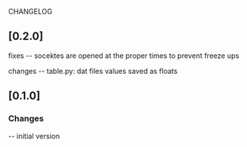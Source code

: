 CHANGELOG

## [0.2.0]
fixes
-- socektes are opened at the proper times to prevent freeze ups

changes
-- table.py: dat files values saved as floats


## [0.1.0]
### Changes
-- initial version
